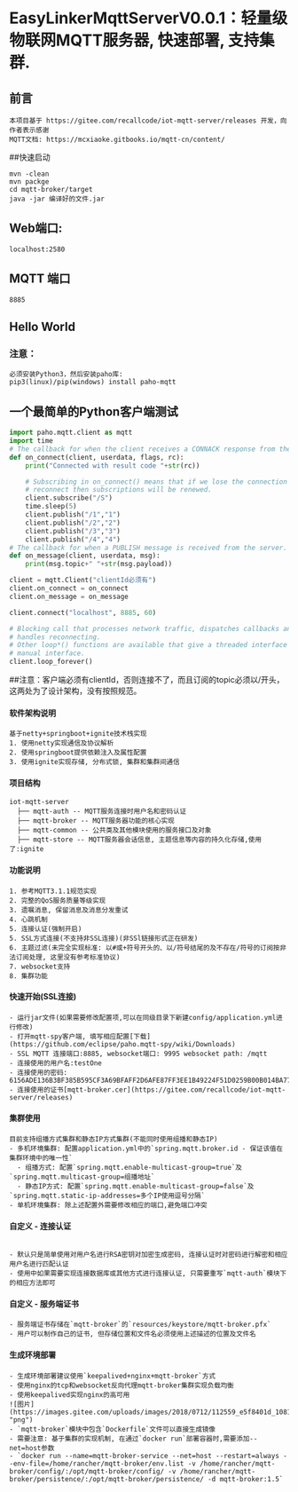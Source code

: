 # EasyLinkerMqttServerV0.0.1：轻量级物联网MQTT服务器, 快速部署, 支持集群.
## 前言

```
本项目基于 https://gitee.com/recallcode/iot-mqtt-server/releases 开发，向作者表示感谢
MQTT文档: https://mcxiaoke.gitbooks.io/mqtt-cn/content/
```

##快速启动
```sbtshell
mvn -clean
mvn packge
cd mqtt-broker/target
java -jar 编译好的文件.jar
```
## Web端口:
```localhost:2580```
## MQTT  端口
```sbtshell
8885
```
## Hello World
### 注意：
```
必须安装Python3，然后安装paho库:
pip3(linux)/pip(windows) install paho-mqtt
```
## 一个最简单的Python客户端测试
```python
import paho.mqtt.client as mqtt
import time
# The callback for when the client receives a CONNACK response from the server.
def on_connect(client, userdata, flags, rc):
    print("Connected with result code "+str(rc))

    # Subscribing in on_connect() means that if we lose the connection and
    # reconnect then subscriptions will be renewed.
    client.subscribe("/S")
    time.sleep(5)
    client.publish("/1","1")
    client.publish("/2","2")
    client.publish("/3","3")
    client.publish("/4","4")
# The callback for when a PUBLISH message is received from the server.
def on_message(client, userdata, msg):
    print(msg.topic+" "+str(msg.payload))

client = mqtt.Client("clientId必须有")
client.on_connect = on_connect
client.on_message = on_message

client.connect("localhost", 8885, 60)

# Blocking call that processes network traffic, dispatches callbacks and
# handles reconnecting.
# Other loop*() functions are available that give a threaded interface and a
# manual interface.
client.loop_forever()
```
##注意：客户端必须有clientId，否则连接不了，而且订阅的topic必须以/开头，这两处为了设计架构，没有按照规范。
#### 软件架构说明
```sbtshell
基于netty+springboot+ignite技术栈实现
1. 使用netty实现通信及协议解析
2. 使用springboot提供依赖注入及属性配置
3. 使用ignite实现存储, 分布式锁, 集群和集群间通信

```

#### 项目结构
```
iot-mqtt-server
  ├── mqtt-auth -- MQTT服务连接时用户名和密码认证
  ├── mqtt-broker -- MQTT服务器功能的核心实现
  ├── mqtt-common -- 公共类及其他模块使用的服务接口及对象
  ├── mqtt-store -- MQTT服务器会话信息, 主题信息等内容的持久化存储,使用了:ignite
```
#### 功能说明
```
1. 参考MQTT3.1.1规范实现
2. 完整的QoS服务质量等级实现
3. 遗嘱消息, 保留消息及消息分发重试
4. 心跳机制
5. 连接认证(强制开启)
5. SSL方式连接(不支持非SSL连接)(非SSl链接形式正在研发)
6. 主题过滤(未完全实现标准: 以#或+符号开头的、以/符号结尾的及不存在/符号的订阅按非法订阅处理, 这里没有参考标准协议)
7. websocket支持
8. 集群功能
```


#### 快速开始(SSL连接)
```sbtshell
- 运行jar文件(如果需要修改配置项,可以在同级目录下新建config/application.yml进行修改)
- 打开mqtt-spy客户端, 填写相应配置[下载](https://github.com/eclipse/paho.mqtt-spy/wiki/Downloads)
- SSL MQTT 连接端口:8885, websocket端口: 9995 websocket path: /mqtt
- 连接使用的用户名:testOne
- 连接使用的密码: 6156ADE136B3BF385B595CF3A69BFAFF2D6AFE87FF3EE1B49224F51D0259B00B014BA7771064E9F46CBF67F27780AABCCC1C252142397FEE8316A91CB0C52176
- 连接使用的证书[mqtt-broker.cer](https://gitee.com/recallcode/iot-mqtt-server/releases)
```

#### 集群使用
```sbtshell
目前支持组播方式集群和静态IP方式集群(不能同时使用组播和静态IP)
- 多机环境集群: 配置application.yml中的`spring.mqtt.broker.id - 保证该值在集群环境中的唯一性`
  - 组播方式: 配置`spring.mqtt.enable-multicast-group=true`及`spring.mqtt.multicast-group=组播地址`
  - 静态IP方式: 配置`spring.mqtt.enable-multicast-group=false`及`spring.mqtt.static-ip-addresses=多个IP使用逗号分隔`
- 单机环境集群: 除上述配置外需要修改相应的端口,避免端口冲突
```

#### 自定义 - 连接认证
```sbtshell

- 默认只是简单使用对用户名进行RSA密钥对加密生成密码, 连接认证时对密码进行解密和相应用户名进行匹配认证
- 使用中如果需要实现连接数据库或其他方式进行连接认证, 只需要重写`mqtt-auth`模块下的相应方法即可

```

#### 自定义 - 服务端证书
```sbtshell
- 服务端证书存储在`mqtt-broker`的`resources/keystore/mqtt-broker.pfx`
- 用户可以制作自己的证书, 但存储位置和文件名必须使用上述描述的位置及文件名

```

#### 生成环境部署
```sbtshell
- 生成环境部署建议使用`keepalived+nginx+mqtt-broker`方式
- 使用nginx的tcp和websocket反向代理mqtt-broker集群实现负载均衡
- 使用keepalived实现nginx的高可用    
![图片](https://images.gitee.com/uploads/images/2018/0712/112559_e5f8401d_1081719.png "png")
- `mqtt-broker`模块中包含`Dockerfile`文件可以直接生成镜像
- 需要注意: 基于集群的实现机制, 在通过`docker run`部署容器时,需要添加--net=host参数
- `docker run --name=mqtt-broker-service --net=host --restart=always --env-file=/home/rancher/mqtt-broker/env.list -v /home/rancher/mqtt-broker/config/:/opt/mqtt-broker/config/ -v /home/rancher/mqtt-broker/persistence/:/opt/mqtt-broker/persistence/ -d mqtt-broker:1.5`

```
